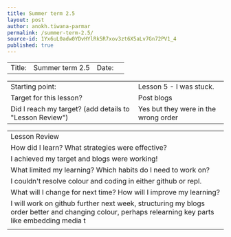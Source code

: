 ```yaml
---
title: Summer term 2.5
layout: post
author: anokh.tiwana-parmar
permalink: /summer-term-2.5/
source-id: 1Yx6uL0adw0YDvHYlRk5R7xov3zt6X5aLv7Gn72PV1_4
published: true
---
```

<table>
  <tr>
    <td>Title:  </td>
    <td>Summer term 2.5</td>
    <td> Date:  </td>
    <td></td>
  </tr>
</table>


<table>
  <tr>
    <td>Starting point:</td>
    <td>Lesson 5 - I was stuck. </td>
  </tr>
  <tr>
    <td>Target for this lesson?</td>
    <td>Post blogs</td>
  </tr>
  <tr>
    <td>Did I reach my target? 
(add details to "Lesson Review")</td>
    <td>Yes but they were in the wrong order </td>
  </tr>
</table>


<table>
  <tr>
    <td>Lesson Review</td>
  </tr>
  <tr>
    <td>How did I learn? What strategies were effective? </td>
  </tr>
  <tr>
    <td>I achieved my target and blogs were working!</td>
  </tr>
  <tr>
    <td>What limited my learning? Which habits do I need to work on? </td>
  </tr>
  <tr>
    <td>I couldn't resolve colour and coding in either github or repl.</td>
  </tr>
  <tr>
    <td>What will I change for next time? How will I improve my learning?</td>
  </tr>
  <tr>
    <td>I will work on github further next week, structuring my blogs order better and changing colour, perhaps relearning key parts like embedding media t</td>
  </tr>
  <tr>
    <td></td>
  </tr>
</table>


